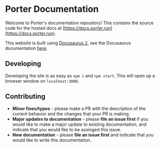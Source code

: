 # Porter Documentation

Welcome to Porter's documentation repository! This contains the source code for the hosted docs at [https://docs.porter.run](https://docs.porter.run). 

This website is built using [Docusaurus 2](https://docusaurus.io/), see the Docusaurus documentation [here](https://docusaurus.io/docs). 

## Developing

Developing the site is as easy as `npm i` and `npm start`. This will open up a browser window on `localhost:3000`. 

## Contributing

- **Minor fixes/typos** - please make a PR with the description of the current behavior and the changes that your PR is making. 
- **Major updates to documentation** - please **file an issue first** if you would like to make a major update to existing documentation, and indicate that you would like to be assinged this issue.
- **New documentation** - please **file an issue first** and indicate that you would like to write this documentation. 

